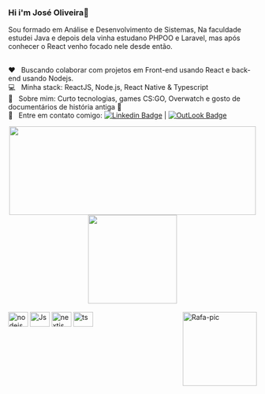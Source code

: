 <h4 align="center">

### Hi i'm José Oliveira👋

Sou formado em Análise e Desenvolvimento de Sistemas,
Na faculdade estudei Java e depois dela vinha estudano PHPOO e Laravel,
mas após conhecer o React venho focado nele desde então.

<br/> :heart: &nbsp; Buscando colaborar com projetos em Front-end usando React e back-end usando Nodejs.
<br/> :computer: &nbsp; Minha stack: ReactJS, Node.js, React Native & Typescript
<br/> 💬 &nbsp; Sobre mim: Curto tecnologias, games CS:GO, Overwatch e gosto de documentários de história antiga :movie_camera:
<br/> :email: &nbsp; Entre em contato comigo:
[![Linkedin Badge](https://img.shields.io/badge/-Jos%C3%A9Oliveira-blue?style=flat-square&logo=Linkedin&logoColor=white&link=https://www.linkedin.com/in/joseooliveira/)](https://www.linkedin.com/in/joseooliveira/)
|
[![OutLook Badge](https://img.shields.io/badge/-j.oliveira90@live.com-0078D4?style=flat-square&logo=Microsoft-Outlook&logoColor=white&link=mailto:j.oliveira90@live.com)](mailto:j.oliveira90@live.com)

<div align="center">
<a href="https://github.com/anuraghazra/github-readme-stats">
  <img  height="180em" width="500px" src="https://github-readme-stats.vercel.app/api?username=olliveer&show_icons=true" />
</a>
<a href="https://github.com/anuraghazra/convoychat">
  <img height="180em" src="https://github-readme-stats.vercel.app/api/top-langs/?username=olliveer&layout=compact" />
</a>
</div>

<div style="display: inline_block"><br>
  <img align="center" alt="nodejs" height="30" width="40" src="https://cdn.worldvectorlogo.com/logos/nodejs-icon.svg">
  <img align="center" alt="Js" height="30" width="40" src="https://cdn.worldvectorlogo.com/logos/logo-javascript.svg">
  <img align="center" alt="nextjs" height="30" width="40" src="https://cdn.worldvectorlogo.com/logos/nextjs-2.svg">
  <img align="center" alt="ts" height="30" width="40" src="https://cdn.worldvectorlogo.com/logos/typescript.svg">

  <img align="right" alt="Rafa-pic" height="150" src="https://giffiles.alphacoders.com/576/57629.gif" data-canonical-src="https://giffiles.alphacoders.com/576/57629.gif" style="max-width: 100%;">
</div>

##
